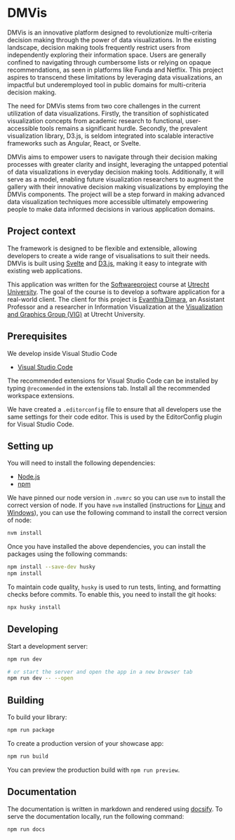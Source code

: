 # DMVis

DMVis is an innovative platform designed to revolutionize multi-criteria decision making through the power of data visualizations. In the existing landscape, decision making tools frequently restrict users from independently exploring their information space. Users are generally confined to navigating through cumbersome lists or relying on opaque recommendations, as seen in platforms like Funda and Netflix. This project aspires to transcend these limitations by leveraging data visualizations, an impactful but underemployed tool in public domains for multi-criteria decision making.

The need for DMVis stems from two core challenges in the current utilization of data visualizations. Firstly, the transition of sophisticated visualization concepts from academic research to functional, user-accessible tools remains a significant hurdle. Secondly, the prevalent visualization library, D3.js, is seldom integrated into scalable interactive frameworks such as Angular, React, or Svelte.

DMVis aims to empower users to navigate through their decision making processes with greater clarity and insight, leveraging the untapped potential of data visualizations in everyday decision making tools. Additionally, it will serve as a model, enabling future visualization researchers to augment the gallery with their innovative decision making visualizations by employing the DMVis components. The project will be a step forward in making advanced data visualization techniques more accessible ultimately empowering people to make data informed decisions in various application domains.

## Project context

The framework is designed to be flexible and extensible, allowing developers to create a wide range of visualisations to suit their needs. DMVis is built using [Svelte](https://svelte.dev/) and [D3.js](https://d3js.org/), making it easy to integrate with existing web applications.

This application was written for the [Softwareproject](https://softwareprojecten.sites.uu.nl/) course at [Utrecht University](https://www.uu.nl/). The goal of the course is to develop a software application for a real-world client. The client for this project is [Evanthia Dimara](https://www.uu.nl/staff/EDimara/0), an Assistant Professor and a researcher in Information Visualization at the [Visualization and Graphics Group (VIG)](https://www.uu.nl/en/research/interaction/visualization-and-graphics/people) at Utrecht University.

## Prerequisites

We develop inside Visual Studio Code

- [Visual Studio Code](https://code.visualstudio.com/download)

The recommended extensions for Visual Studio Code can be installed by typing
`@recommended` in the extensions tab. Install all the recommended workspace
extensions.

We have created a `.editorconfig` file to ensure that all developers use the same
settings for their code editor. This is used by the EditorConfig plugin for
Visual Studio Code.

## Setting up

You will need to install the following dependencies:

- [Node.js](https://nodejs.org/en/download/)
- [npm](https://www.npmjs.com/get-npm)

We have pinned our node version in `.nvmrc` so you can use `nvm` to install the
correct version of node. If you have `nvm` installed (instructions for
[Linux](https://github.com/nvm-sh/nvm) and
[Windows](https://github.com/coreybutler/nvm-windows)),
you can use the following command to install the correct version of node:

```bash
nvm install
```

Once you have installed the above dependencies, you can install the packages
using the following commands:

```bash
npm install --save-dev husky
npm install
```

To maintain code quality, `husky` is used to run tests, linting, and formatting checks
before commits. To enable this, you need to install the git hooks:

```bash
npx husky install
```

## Developing

Start a development server:

```bash
npm run dev

# or start the server and open the app in a new browser tab
npm run dev -- --open
```

## Building

To build your library:

```bash
npm run package
```

To create a production version of your showcase app:

```bash
npm run build
```

You can preview the production build with `npm run preview`.

## Documentation

The documentation is written in markdown and rendered using [docsify](https://docsify.js.org/). To serve the documentation locally, run the following command:

```bash
npm run docs
```

